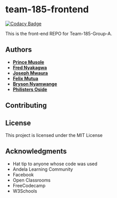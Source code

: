 # team-185-frontend

[![Codacy Badge](https://api.codacy.com/project/badge/Grade/e92ff257940347d8a96528d8f4c37929)](https://app.codacy.com/gh/BuildForSDGCohort2/team-185-frontend?utm_source=github.com&utm_medium=referral&utm_content=BuildForSDGCohort2/team-185-frontend&utm_campaign=Badge_Grade_Settings)

This is the front-end REPO for Team-185-Group-A.

## Authors

- **[Prince Musole](https://github.com/pmusole2)**
- **[Fred Nyakagwa](https://github.com/nyakagwafred)**
- **[Joseph Mwaura](https://github.com/mwaoh)**
- **[Felix Mutua](https://github.com/felixmutua)**
- **[Bryson Nyamwange](https://github.com/brysonwaisi)**
- **[Philisters Oside](https://github.com/felly91 )**

## Contributing

## License

This project is licensed under the MIT License

## Acknowledgments

-   Hat tip to anyone whose code was used
-   Andela Learning Community
-   Facebook
-   Open Classrooms
-   FreeCodecamp
-   W3Schools
